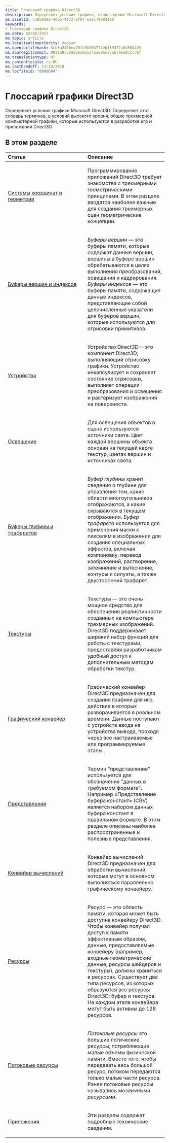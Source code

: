 ```yaml
---
title: Глоссарий графики Direct3D
description: Определяет условия графики, используемые Microsoft Direct3D.
ms.assetid: c3850a92-4d05-4f72-bf0f-6a0c79e841eb
keywords:
- Глоссарий графики Direct3D
ms.date: 02/08/2017
ms.topic: article
ms.localizationpriority: medium
ms.openlocfilehash: 3cb6a2466ea201c9b5047f7eb159477a0d584429
ms.sourcegitcommit: 8921a9cc0dd3e5665345ae8eca7ab7aeb83ccc6f
ms.translationtype: MT
ms.contentlocale: ru-RU
ms.lasthandoff: 12/10/2018
ms.locfileid: "8900604"
---
```

# <a name="direct3d-graphics-glossary"></a>Глоссарий графики Direct3D


Определяет условия графики Microsoft Direct3D. Определяет этот словарь терминов, в условий высокого уровня, общие трехмерной компьютерной графики, которые используются в разработке игр и приложений Direct3D.

## <a name="span-idin-this-sectionspanin-this-section"></a><span id="in-this-section"></span>В этом разделе


<table>
<colgroup>
<col width="50%" />
<col width="50%" />
</colgroup>
<thead>
<tr class="header">
<th align="left">Статья</th>
<th align="left">Описание</th>
</tr>
</thead>
<tbody>
<tr class="odd">
<td align="left"><p><a href="coordinate-systems-and-geometry.md">Системы координат и геометрия</a></p></td>
<td align="left"><p>Программирование приложений Direct3D требует знакомства с трехмерными геометрическими принципами. В этом разделе вводятся наиболее важные для создания трехмерных сцен геометрические концепции.</p></td>
</tr>
<tr class="even">
<td align="left"><p><a href="vertex-and-index-buffers.md">Буферы вершин и индексов</a></p></td>
<td align="left"><p><em>Буферы вершин</em> — это буферы памяти, которые содержат данные вершин; вершины в буфере вершин обрабатываются в целях выполнения преобразований, освещения и кадрирования. <em>Буферы индексов</em> — это буферы памяти, содержащие данные индексов, представляющие собой целочисленные указатели для буферов вершин, которые используются для отрисовки примитивов.</p></td>
</tr>
<tr class="odd">
<td align="left"><p><a href="devices.md">Устройства</a></p></td>
<td align="left"><p>Устройство Direct3D— это компонент Direct3D, выполняющий отрисовку графики. Устройство инкапсулирует и сохраняет состояние отрисовки, выполняет операции преобразования и освещения и растеризует изображения на поверхности.</p></td>
</tr>
<tr class="even">
<td align="left"><p><a href="lights-and-materials.md">Освещение</a></p></td>
<td align="left"><p>Для освещения объектов в сцене используются источники света. Цвет каждой вершины объекта основан на текущей карте текстур, цветах вершин и источниках света.</p></td>
</tr>
<tr class="odd">
<td align="left"><p><a href="depth-and-stencil-buffers.md">Буферы глубины и трафаретов</a></p></td>
<td align="left"><p><em>Буфер глубины</em> хранит сведения о глубине для управления тем, какие области многоугольников отображаются, а какие скрываются в текущем отображении. <em>Буфер трафарета</em> используется для применения маски к пикселям в изображении для создания специальных эффектов, включая компоновку, перевод изображений, растворение, затемнение и вытеснение, контуры и силуэты, а также двусторонний трафарет.</p></td>
</tr>
<tr class="even">
<td align="left"><p><a href="textures.md">Текстуры</a></p></td>
<td align="left"><p>Текстуры — это очень мощное средство для обеспечения реалистичности созданных на компьютере трехмерных изображений. Direct3D поддерживает широкий набор функций для работы с текстурами, предоставляя разработчикам удобный доступ к дополнительным методам обработки текстур.</p></td>
</tr>
<tr class="odd">
<td align="left"><p><a href="graphics-pipeline.md">Графический конвейер</a></p></td>
<td align="left"><p>Графический конвейер Direct3D предназначен для создания графики для игр, действие в которых разворачивается в реальном времени. Данные поступают с устройств ввода на устройства вывода, проходя через все настраиваемые или программируемые этапы.</p></td>
</tr>
<tr class="even">
<td align="left"><p><a href="views.md">Представления</a></p></td>
<td align="left"><p>Термин &quot;представление&quot; используется для обозначения &quot;данных в требуемом формате&quot;. Например «Представление буфера констант» (CBV) является набором данных буфера констант в правильном формате. В этом разделе описаны наиболее распространенные и полезные представления.</p></td>
</tr>
<tr class="odd">
<td align="left"><p><a href="compute-pipeline.md">Конвейер вычислений</a></p></td>
<td align="left"><p>Конвейер вычислений Direct3D предназначен для обработки вычислений, которые могут в основном выполняться параллельно графическому конвейеру.</p></td>
</tr>
<tr class="even">
<td align="left"><p><a href="resources.md">Ресурсы</a></p></td>
<td align="left"><p>Ресурс — это область памяти, которая может быть доступна конвейеру Direct3D. Чтобы конвейер получал доступ к памяти эффективным образом, данные, предоставляемые конвейеру (например, входные геометрические данные, ресурсы шейдеров и текстуры), должны храниться в ресурсах. Существует два типа ресурсов, из которых образуются все ресурсы Direct3D: буфер и текстура. На каждом этапе конвейера могут быть активны до 128 ресурсов.</p></td>
</tr>
<tr class="odd">
<td align="left"><p><a href="streaming-resources.md">Потоковые ресурсы</a></p></td>
<td align="left"><p><em>Потоковые ресурсы</em> это большие логические ресурсы, потребляющие малые объемы физической памяти. Вместо того, чтобы передавать весь большой ресурс, потоком передаются только малые части ресурса. Ранее потоковые ресурсы назывались <em>мозаичными ресурсами</em>.</p></td>
</tr>
<tr class="even">
<td align="left"><p><a href="appendix.md">Приложения</a></p></td>
<td align="left"><p>Эти разделы содержат подробные технические сведения.</p></td>
</tr>
</tbody>
</table>

 

 

 
